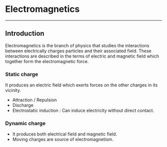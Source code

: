 # Electromagnetics
---
## Introduction

Electromagnetics is the branch of physics that studies the interactions between electrically charges particles and their associated field. These interactions are described in the terms of electric and magnetic field which together form the electromagnetic force.

### Static charge

It produces an electric field which exerts forces on the other charges in its vicinity. 
- Attraction / Repulsion 
- Discharge
- Electrostatic induction : Can induce electricity without direct contact.

### Dynamic charge

- It produces both electrical field and magnetic field.
- Moving charges are source of electromagnetism.

